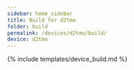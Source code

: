 ```yaml
---
sidebar: home_sidebar
title: Build for d2tmo
folder: build
permalink: /devices/d2tmo/build/
device: d2tmo
---
```

{% include templates/device_build.md %}
